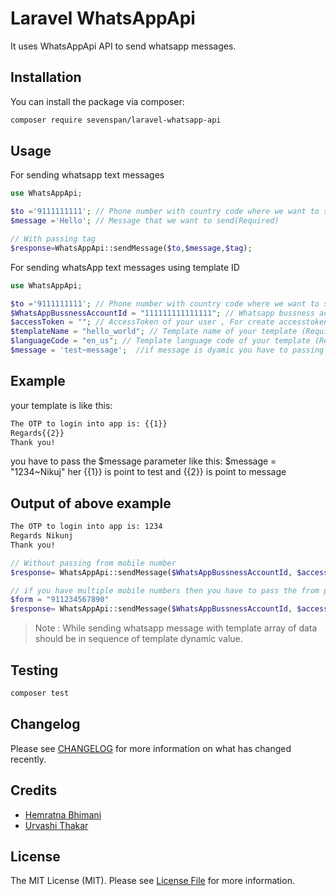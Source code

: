 # Laravel WhatsAppApi

It uses WhatsAppApi API to send whatsapp messages.

## Installation

You can install the package via composer:

```bash
composer require sevenspan/laravel-whatsapp-api
```


## Usage

For sending whatsapp text messages
``` php
use WhatsAppApi;

$to ='9111111111'; // Phone number with country code where we want to send message(Required)
$message ='Hello'; // Message that we want to send(Required)

// With passing tag
$response=WhatsAppApi::sendMessage($to,$message,$tag);
```

For sending whatsApp text messages using template ID


``` php
use WhatsAppApi;

$to ='9111111111'; // Phone number with country code where we want to send message(Required)
$WhatsAppBussnessAccountId = "111111111111111"; // Whatsapp bussness account id of your bussness account id (waba_id)(Required)
$accessToken = ""; // AccessToken of your user , For create accesstoken follow this link: https://developers.facebook.com/docs/whatsapp/business-management-api/get-started
$templateName = "hello_world"; // Template name of your template (Required)
$languageCode = "en_us"; // Template language code of your template (Required)
$message = 'test~message';  //if message is dyamic you have to passing a parameter order vice
```

## Example
your template is like this:

```bash
The OTP to login into app is: {{1}}
Regards{{2}}
Thank you!
```

you have to pass the $message parameter like this:
$message = "1234~Nikuj"
her {{1}} is point to test and {{2}} is point to message

## Output of above example
``` bash
The OTP to login into app is: 1234
Regards Nikunj
Thank you!
```

```php
// Without passing from mobile number
$response= WhatsAppApi::sendMessage($WhatsAppBussnessAccountId, $accessToken, $to, $templateName, $languageCode, $message);

// if you have multiple mobile numbers then you have to pass the from parameter
$form = "911234567890"
$response= WhatsAppApi::sendMessage($WhatsAppBussnessAccountId, $accessToken, $to, $templateName, $languageCode, $message, $form);

```
> Note : While sending whatsapp message with template array of data should be in sequence of template dynamic value.

## Testing

``` bash
composer test
```

## Changelog

Please see [CHANGELOG](CHANGELOG.md) for more information on what has changed recently.


## Credits

- [Hemratna Bhimani](https://github.com/hemratna)
- [Urvashi Thakar](https://github.com/UrvashiThakar)

## License

The MIT License (MIT). Please see [License File](LICENSE.md) for more information.
